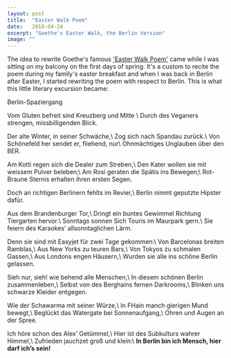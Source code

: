 ```yaml
---
layout: post
title:  "Easter Walk Poem"
date:   2018-04-24
excerpt: "Goethe's Easter Walk, the Berlin Version"
image: ""
---
```


The idea to rewrite Goethe's famous ['Easter Walk Poem'](http://www.literaturwelt.com/werke/goethe/osterspaziergang.html) came while I was sitting on my balcony on the first days of spring.
It's a custom to recite the poem during my family's easter breakfast and when I was back in Berlin after Easter, I started rewriting the poem with respect to Berlin.
This is what this little literary excursion became:

Berlin-Spaziergang

Vom Gluten befreit sind Kreuzberg und Mitte \\
Durch des Veganers strengen, missbilligenden Blick.

Der alte Winter, in seiner Schwäche,\\
Zog sich nach Spandau zurück.\\
Von Schönefeld her sendet er, fliehend, nur\\
Ohnmächtiges Unglauben über den BER.

Am Kotti regen sich die Dealer zum Streben,\\
Den Kater wollen sie mit weissem Pulver beleben;\\
Am Rosi geraten die Spätis ins Bewegen;\\
Rot-Braune Sternis erhalten ihren ersten Segen.

Doch an richtigen Berlinern fehlts im Revier,\\
Berlin nimmt geputzte Hipster dafür.

Aus dem Brandenburger Tor,\\
Dringt ein buntes Gewimmel Richtung Tiergarten hervor.\\
Sonntags sonnen Sich Touris im Maurpark gern.\\
Sie feiern des Karaokes’ allsonntaglichen Lärm.

Denn sie sind mit Easyjet für zwei Tage gekommen:\\
Von Barcelonas breiten Ramblas,\\
Aus New Yorks zu teuren Bars,\\
Von Tokyos zu schmalen Gassen,\\
Aus Londons engen Häusern,\\
Wurden sie alle ins schöne Berlin gelassen.

Sieh nur, sieh! wie behend alle Menschen,\\
In diesem schönen Berlin zusammenleben,\\
Selbst von des Berghains fernen Darkrooms,\\
Blinken uns schwarze Kleider entgegen.

Wie der Schawarma mit seiner Würze,\\
In FHain manch gierigen Mund bewegt,\\
Beglückt das Watergate bei Sonnenaufgang,\\
Ohren und Augen an der Spree.

Ich höre schon des Alex’ Getümmel,\\
Hier ist des Subkulturs wahrer Himmel,\\
Zufrieden jauchzet groß und klein:\\
**In Berlin bin ich Mensch, hier darf ich’s sein!**
